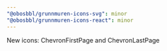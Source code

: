 ```yaml
---
"@obosbbl/grunnmuren-icons-svg": minor
"@obosbbl/grunnmuren-icons-react": minor
---
```


New icons: ChevronFirstPage and ChevronLastPage
